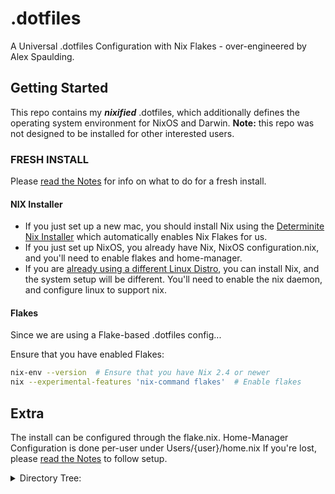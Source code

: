 # .dotfiles
A Universal .dotfiles Configuration with Nix Flakes - over-engineered by Alex Spaulding.

## Getting Started
This repo contains my ___nixified___ .dotfiles, which additionally defines the operating system environment for NixOS and Darwin.
__Note:__ this repo was not designed to be installed for other interested users.

### FRESH INSTALL
Please [read the Notes](notes.md) for info on what to do for a fresh install.

#### NIX Installer
- If you just set up a new mac, you should install Nix using the [Determinite Nix Installer](https://github.com/DeterminateSystems/nix-installer) which automatically enables Nix Flakes for us.
- If you just set up NixOS, you already have Nix, NixOS configuration.nix, and you'll need to enable flakes and home-manager.
- If you are [already using a different Linux Distro](https://nixos.wiki/wiki/Installing_from_Linux), you can install Nix, and the system setup will be different. You'll need to enable the nix daemon, and configure linux to support nix. 

#### Flakes
Since we are using a Flake-based .dotfiles config...

Ensure that you have enabled Flakes:
```bash
nix-env --version  # Ensure that you have Nix 2.4 or newer
nix --experimental-features 'nix-command flakes'  # Enable flakes
```

## Extra 
The install can be configured through the flake.nix.
Home-Manager Configuration is done per-user under Users/{user}/home.nix
If you're lost, please [read the Notes](notes.md) to follow setup.

<details>
  <summary>Directory Tree:</summary>

```
.
├── README.md
├── flake.lock
├── flake.nix
├── install_script.sh
├── notes.md
├── system
│   ├── NIXEDUP
│   ├── NIXSTATION64
│   │   ├── configuration.nix
│   │   ├── hardware-configuration.nix
│   │   ├── packages.nix
│   │   ├── sddm-themes.nix
│   │   ├── sway-configuration.nix
│   │   ├── theme.nix
│   │   ├── virtual-machines.nix
│   │   └── wg-quick.nix
│   ├── NIXY
│   │   ├── apple-fonts.nix
│   │   ├── darwin-configuration.nix
│   │   ├── darwin-defaults.nix
│   │   ├── darwin-sudoers.nix
│   │   ├── homebrew-pkgs.nix
│   │   ├── instantview.nix
│   │   ├── packages.nix
│   │   ├── sa-resources
│   │   │   ├── README.md
│   │   │   ├── edited
│   │   │   │   ├── Aqua.car
│   │   │   │   ├── AquaAX.car
│   │   │   │   ├── DarkAqua.car
│   │   │   │   └── DarkAquaAX.car
│   │   │   └── original
│   │   │       ├── AccessibilitySystemAppearance.car
│   │   │       ├── Aqua.car
│   │   │       ├── AquaAX.car
│   │   │       ├── AquaVisibleBezels.car
│   │   │       ├── Assets.car
│   │   │       ├── ControlStripAppearance.car
│   │   │       ├── ControlStripCustomizationPaletteAppearance.car
│   │   │       ├── DarkAqua.car
│   │   │       ├── DarkAquaAX.car
│   │   │       ├── DarkAquaVisibleBezels.car
│   │   │       ├── DarkGraphite.car
│   │   │       ├── DarkGraphiteAX.car
│   │   │       ├── DebugAppearance.car
│   │   │       ├── FauxVibrantDark.car
│   │   │       ├── FauxVibrantDarkGraphite.car
│   │   │       ├── FauxVibrantLight.car
│   │   │       ├── FauxVibrantLightGraphite.car
│   │   │       ├── FunctionRowAppearance.car
│   │   │       ├── Graphite.car
│   │   │       ├── GraphiteAX.car
│   │   │       ├── InfoPlist.loctable
│   │   │       ├── SystemAppearance.car
│   │   │       ├── TouchBarCustomizationPaletteAppearance.car
│   │   │       ├── VibrantDark.car
│   │   │       ├── VibrantDarkAX.car
│   │   │       ├── VibrantDarkGraphite.car
│   │   │       ├── VibrantDarkGraphiteAX.car
│   │   │       ├── VibrantDarkVisibleBezels.car
│   │   │       ├── VibrantLight.car
│   │   │       ├── VibrantLightAX.car
│   │   │       ├── VibrantLightGraphite.car
│   │   │       ├── VibrantLightGraphiteAX.car
│   │   │       └── VibrantLightVisibleBezels.car
│   │   ├── theme.nix
│   │   ├── wg-quick.nix
│   │   └── yabai-sa.nix
│   └── extraConfig
│       ├── id_ed25519_NIXSTATION64.pub
│       └── id_ed25519_NIXY.pub
└── users
    ├── alex
    │   ├── NIXEDUP
    │   │   ├── home-NIXEDUP.nix
    │   │   └── packages-NIXEDUP.nix
    │   ├── NIXSTATION64
    │   │   ├── alacritty.nix
    │   │   ├── betterdiscord.nix
    │   │   ├── btop.nix
    │   │   ├── discocss.nix
    │   │   ├── fish.nix
    │   │   ├── git.nix
    │   │   ├── home-NIXSTATION64.nix
    │   │   ├── mako.nix
    │   │   ├── packages-NIXSTATION64.nix
    │   │   ├── sway.nix
    │   │   ├── theme.nix
    │   │   ├── waybar
    │   │   │   ├── silence.wav
    │   │   │   └── waybar.nix
    │   │   ├── zellij.nix
    │   │   └── zsh.nix
    │   ├── NIXY
    │   │   ├── alacritty.nix
    │   │   ├── betterdiscord.nix
    │   │   ├── btop.nix
    │   │   ├── cava.nix
    │   │   ├── fish.nix
    │   │   ├── git.nix
    │   │   ├── home-NIXY.nix
    │   │   ├── i3.nix
    │   │   ├── karabiner.nix
    │   │   ├── kitty.nix
    │   │   ├── neofetch.nix
    │   │   ├── packages-NIXY.nix
    │   │   ├── phoenix
    │   │   │   ├── phoenix.js
    │   │   │   └── phoenix.nix
    │   │   ├── sketchybar
    │   │   │   ├── icons.sh
    │   │   │   ├── plugins
    │   │   │   │   ├── apple.sh
    │   │   │   │   ├── battery.sh
    │   │   │   │   ├── cava.conf
    │   │   │   │   ├── cava.sh
    │   │   │   │   ├── cpu.sh
    │   │   │   │   ├── datetime.sh
    │   │   │   │   ├── front_app.sh
    │   │   │   │   ├── mail.sh
    │   │   │   │   ├── ram.sh
    │   │   │   │   ├── reload_theme.sh
    │   │   │   │   ├── space.sh
    │   │   │   │   ├── speed.sh
    │   │   │   │   ├── spotify.sh
    │   │   │   │   ├── time.sh
    │   │   │   │   ├── volume.sh
    │   │   │   │   └── wifi.sh
    │   │   │   ├── sketchybar.nix
    │   │   │   └── sketchybarrc
    │   │   ├── theme.nix
    │   │   ├── xcode
    │   │   │   ├── base16.xccolortheme
    │   │   │   └── xcode.nix
    │   │   ├── xinit.nix
    │   │   ├── yabai.nix
    │   │   ├── yazi
    │   │   │   ├── keymap.toml
    │   │   │   ├── theme.toml
    │   │   │   ├── yazi.nix
    │   │   │   └── yazi.toml
    │   │   ├── zellij.nix
    │   │   └── zsh.nix
    │   ├── extraConfig
    │   │   ├── bonjourr
    │   │   │   └── bonjourr.json
    │   │   ├── cursors-macOS
    │   │   │   ├── com.ful1e5.bibatamodernice.cape
    │   │   │   └── com.maxrudberg.svanslosbluehazard.cape
    │   │   ├── grimshot
    │   │   │   ├── client.py
    │   │   │   └── server.py
    │   │   ├── nvim
    │   │   │   ├── htmx-lsp.nix
    │   │   │   ├── nixvim.nix
    │   │   │   ├── options.lua
    │   │   │   ├── plugin
    │   │   │   │   ├── cmp-tags.lua
    │   │   │   │   ├── cmp.lua
    │   │   │   │   ├── feline.lua
    │   │   │   │   ├── gitsigns.lua
    │   │   │   │   ├── incline.lua
    │   │   │   │   ├── indent-blankline.lua
    │   │   │   │   ├── live_preview_mapping.vim
    │   │   │   │   ├── lsp.lua
    │   │   │   │   ├── lualine-lsp-progress.lua
    │   │   │   │   ├── neorg.lua
    │   │   │   │   ├── nvim-tree.lua
    │   │   │   │   ├── other.lua
    │   │   │   │   ├── scrollbar.lua
    │   │   │   │   ├── scrollview.lua
    │   │   │   │   ├── statuscol.lua
    │   │   │   │   ├── telescope.lua
    │   │   │   │   ├── treesitter.lua
    │   │   │   │   └── winbar.lua
    │   │   │   └── test.norg
    │   │   └── wallpapers
    │   │       ├── ghibliwp.jpg
    │   │       └── sweden.png
    │   ├── face.png
    │   └── windows-shortcuts.nix
    └── susu
        ├── face.png
        ├── home-NIXSTATION64.nix
        ├── home-NIXY.nix
        └── modules
            ├── NIXSTATION64
            │   └── packages-NIXSTATION64.nix
            ├── NIXY
            │   └── packages-NIXY.nix
            └── packages-UNIVERSAL.nix

30 directories, 161 files
```

</details>
